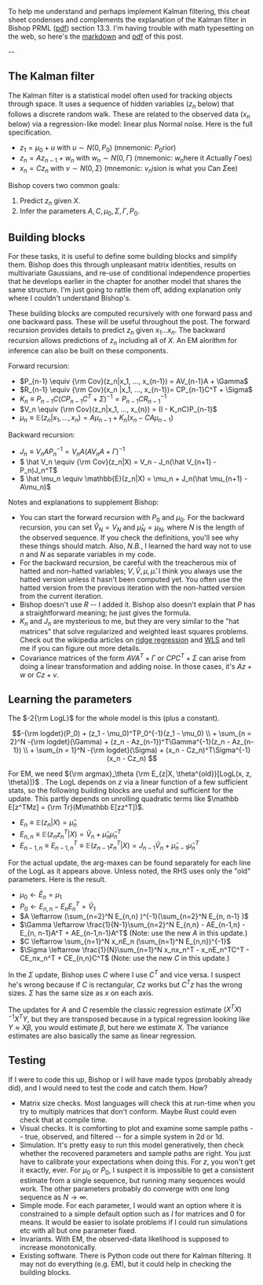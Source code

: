 To help me understand and perhaps implement Kalman filtering, this cheat sheet condenses and complements the explanation of the Kalman filter in Bishop PRML ([pdf](http://users.isr.ist.utl.pt/~wurmd/Livros/school/Bishop%20-%20Pattern%20Recognition%20And%20Machine%20Learning%20-%20Springer%20%202006.pdf)) section 13.3. I'm having trouble with math typesetting on the web, so here's the [markdown](https://ekernf01.github.io/files/kalman.md) and [pdf](https://ekernf01.github.io/files/kalman.pdf) of this post.

-- 

## The Kalman filter

The Kalman filter is a statistical model often used for tracking objects through space. It uses a sequence of hidden variables ($z_n$ below) that follows a discrete random walk. These are related to the observed data ($x_n$ below) via a regression-like model: linear plus Normal noise. Here is the full specification.

- $z_1 = \mu_0 + u$ with $u \sim N(0, P_0)$ (mnemonic: $P_0$rior)
- $z_n = Az_{n-1} + w_n$ with $w_n \sim N(0, \Gamma)$ (mnemonic: $w_n$here it $A$ctually $\Gamma$oes)
- $x_n = Cz_n$ with $v \sim N(0, \Sigma)$ (mnemonic: $v_n$ision is what you $C$an $\Sigma$ee)

Bishop covers two common goals:

1. Predict $z_n$ given $X$.
2. Infer the parameters $A, C, \mu_0, \Sigma, \Gamma, P_0$.

## Building blocks

For these tasks, it is useful to define some building blocks and simplify them. Bishop does this through unpleasant matrix identities, results on multivariate Gaussians, and re-use of conditional independence properties that he develops earlier in the chapter for another model that shares the same structure. I'm just going to rattle them off, adding explanation only where I couldn't understand Bishop's. 

These building blocks are computed recursively with one forward pass and one backward pass. These will be useful throughout the post. The forward recursion provides details to predict $z_n$ given $x_1 ... x_n$. The backward recursion allows predictions of $z_n$ including all of $X$. An EM alorithm for inference can also be built on these components.


Forward recursion:

- $P_{n-1}  \equiv {\rm Cov}(z_n|x_1, ..., x_{n-1}) = AV_{n-1}A + \Gamma$ 
- $R_{n-1}  \equiv {\rm Cov}(x_n |x_1, ..., x_{n-1})= CP_{n-1}C^T + \Sigma$ 
- $K_n      \equiv P_{n-1}C(CP_{n-1}C^T + \Sigma)^{-1} = P_{n-1}CR_{n-1}^{-1}$ 
- $V_n      \equiv {\rm Cov}(z_n|x_1, ..., x_{n}) = (I - K_nC)P_{n-1}$ 
- $\mu_n    \equiv \mathbb{E}(z_n | x_1, ..., x_n) = A \mu_{n-1} + K_n(x_n - CA\mu_{n-1})$ 

Backward recursion:

- $J_n         \equiv V_nAP_n^{-1} = V_nA (A V_{n}A+ \Gamma)^{-1}$ 
- $ \hat V_n   \equiv {\rm Cov}(z_n|X) = V_n - J_n(\hat V_{n+1} - P_n)J_n^T$ 
- $ \hat \mu_n \equiv \mathbb{E}(z_n|X) = \mu_n + J_n(\hat \mu_{n+1} - A\mu_n)$ 


Notes and explanations to supplement Bishop:

- You can start the forward recursion with $P_0$ and $\mu_0$. For the backward recursion, you can set $\hat V_N = V_N$ and $\hat \mu_N = \mu_N$, where $N$ is the length of the observed sequence. If you check the definitions, you'll see why these things should match. Also, *N.B.*, I learned the hard way not to use $n$ and $N$ as separate variables in my code.
- For the backward recursion, be careful with the treacherous mix of hatted and non-hatted variables; $V, \hat V, \mu, \hat \mu$. I think you always use the hatted version unless it hasn't been computed yet. You often use the hatted version from the previous iteration with the non-hatted version from the current iteration.
- Bishop doesn't use $R$ -- I added it. Bishop also doesn't explain that $P$ has a straightforward meaning; he just gives the formula.
- $K_n$ and $J_n$ are mysterious to me, but they are very similar to the "hat matrices" that solve regularized and weighted least squares problems. Check out the wikipedia articles on [ridge regression](https://en.wikipedia.org/wiki/Tikhonov_regularization) and [WLS](https://en.wikipedia.org/wiki/Weighted_least_squares) and tell me if you can figure out more details. 
- Covariance matrices of the form $AVA^T + \Gamma$ or $CPC^T + \Sigma$ can arise from doing a linear transformation and adding noise. In those cases, it's $Az + w$ or $Cz + v$.

## Learning the parameters

The $-2{\rm LogL}$ for the whole model is this (plus a constant).

$$-{\rm logdet}(P_0) + (z_1 - \mu_0)^TP_0^{-1}(z_1 - \mu_0) 
\\ + \sum_{n = 2}^N -{\rm logdet}(\Gamma) + (z_n - Az_{n-1})^T\Gamma^{-1}(z_n - Az_{n-1}) 
\\ + \sum_{n = 1}^N -{\rm logdet}(\Sigma) + (x_n - Cz_n)^T\Sigma^{-1}(x_n - Cz_n) $$

For EM, we need ${\rm argmax}_\theta {\rm E_{z|X, \theta^{old}}[LogL(x, z, \theta)]}$ . The LogL depends on $z$ via a linear function of a few sufficient stats, so the following building blocks are useful and sufficient for the update. This partly depends on unrolling quadratic terms like $\mathbb E[z^TMz] = {\rm Tr}(M\mathbb E[zz^T])$.

- $E_n \equiv \mathbb E(z_n|X) = \hat \mu_n$ 
- $E_{n,n} \equiv \mathbb E(z_nz_n^T|X) = \hat V_n + \hat \mu_n\hat \mu_n^T$ 
- $E_{n-1,n} \equiv E_{n-1,n}^T \equiv \mathbb E(z_{n-1}z_n^T|X) = J_{n-1}\hat V_n + \hat \mu_{n-1}\hat \mu_n^T$ 

For the actual update, the arg-maxes can be found separately for each line of the LogL as it appears above. Unless noted, the RHS uses only the "old" parameters. Here is the result.

- $\mu_0 \leftarrow \hat E_n = \mu_1$ 
- $P_0 \leftarrow E_{n,n} - E_nE_n^T = \hat V_1$ 
- $A \leftarrow (\sum_{n=2}^N E_{n,n} )^{-1}(\sum_{n=2}^N E_{n, n-1} )$ 
- $\Gamma \leftarrow \frac{1}{N-1}\sum_{n=2}^N E_{n,n} - AE_{n-1,n} - E_{n, n-1}A^T + AE_{n-1,n-1}A^T$ (Note: use the new $A$ in this update.) 
- $C \leftarrow \sum_{n=1}^N x_nE_n (\sum_{n=1}^N E_{n,n})^{-1}$ 
- $\Sigma \leftarrow \frac{1}{N}\sum_{n=1}^N x_nx_n^T - x_nE_n^TC^T - CE_nx_n^T + CE_{n,n}C^T$ (Note: use the new $C$ in this update.) 

In the $\Sigma$ update, Bishop uses $C$ where I use $C^T$ and vice versa. I suspect he's wrong because if $C$ is rectangular, $Cz$ works but $C^Tz$ has the wrong sizes. $\Sigma$ has the same size as $x$ on each axis.

The updates for $A$ and $C$ resemble the classic regression estimate $(X^TX)^{-1}X^TY$, but they are transposed because in a typical regression looking like $Y \approx X\beta$, you would estimate $\beta$, but here we estimate $X$. The variance estimates are also basically the same as linear regression. 


## Testing

If I were to code this up, Bishop or I will have made typos (probably already did), and I would need to test the code and catch them. How?

- Matrix size checks. Most languages will check this at run-time when you try to multiply matrices that don't conform. Maybe Rust could even check that at compile time. 
- Visual checks. It is comforting to plot and examine some sample paths -- true, observed, and filtered -- for a simple system in 2d or 1d.
- Simulation. It's pretty easy to run this model generatively, then check whether the recovered parameters and sample paths are right. You just have to calibrate your expectations when doing this. For $z$, you won't get it exactly, ever. For $\mu_0$ or $P_0$, I suspect it is impossible to get a consistent estimate from a single sequence, but running many sequences would work. The other parameters probably do converge with one long sequence as $N\rightarrow \infty$. 
- Simple mode. For each parameter, I would want an option where it is constrained to a simple default option such as $I$ for matrices and $0$ for means. It would be easier to isolate problems if I could run simulations etc with all but one parameter fixed. 
- Invariants. With EM, the observed-data likelihood is supposed to increase monotonically. 
- Existing software. There is Python code out there for Kalman filtering. It may not do everything (e.g. EM), but it could help in checking the building blocks.

